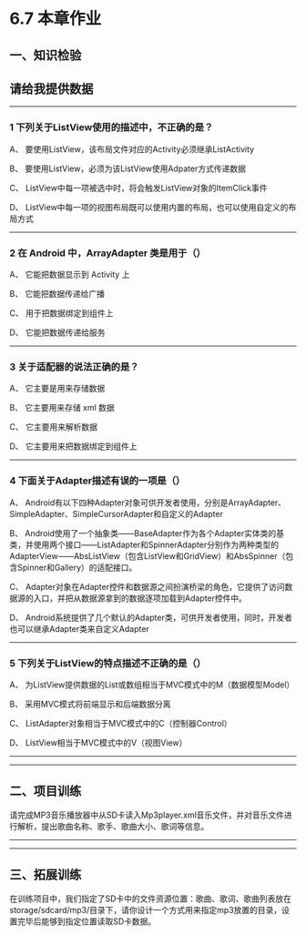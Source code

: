 # 6.7 本章作业

## 一、知识检验

> 
## 请给我提供数据

----

### 1 下列关于ListView使用的描述中，不正确的是？

A、 要使用ListView，该布局文件对应的Activity必须继承ListActivity

B、 要使用ListView，必须为该ListView使用Adpater方式传递数据

C、 ListView中每一项被选中时，将会触发ListView对象的ItemClick事件

D、 ListView中每一项的视图布局既可以使用内置的布局，也可以使用自定义的布局方式

----

### 2 在 Android 中，ArrayAdapter 类是用于（）

A、 它能把数据显示到 Activity 上

B、 它能把数据传递给广播

C、 用于把数据绑定到组件上

D、 它能把数据传递给服务

----

### 3 关于适配器的说法正确的是？

A、 它主要是用来存储数据

B、 它主要用来存储 xml 数据

C、 它主要用来解析数据

D、 它主要用来把数据绑定到组件上

----

### 4 下面关于Adapter描述有误的一项是（）

A、 Android有以下四种Adapter对象可供开发者使用，分别是ArrayAdapter、SimpleAdapter、SimpleCursorAdapter和自定义的Adapter

B、 Android使用了一个抽象类——BaseAdapter作为各个Adapter实体类的基类，并使用两个接口——ListAdapter和SpinnerAdapter分别作为两种类型的AdapterView——AbsListView（包含ListView和GridView）和AbsSpinner（包含Spinner和Gallery）的适配接口。

C、 Adapter对象在Adapter控件和数据源之间扮演桥梁的角色，它提供了访问数据源的入口，并把从数据源拿到的数据逐项加载到Adapter控件中。

D、 Android系统提供了几个默认的Adapter类，可供开发者使用，同时，开发者也可以继承Adapter类来自定义Adapter

----

### 5 下列关于ListView的特点描述不正确的是（）

A、 为ListView提供数据的List或数组相当于MVC模式中的M（数据模型Model）

B、 采用MVC模式将前端显示和后端数据分离

C、 ListAdapter对象相当于MVC模式中的C（控制器Control）

D、 ListView相当于MVC模式中的V（视图View）

----

----

## 二、项目训练

请完成MP3音乐播放器中从SD卡读入Mp3player.xml音乐文件，并对音乐文件进行解析，提出歌曲名称、歌手、歌曲大小、歌词等信息。

----

----

## 三、拓展训练

在训练项目中，我们指定了SD卡中的文件资源位置：歌曲、歌词、歌曲列表放在storage/sdcard/mp3/目录下，请你设计一个方式用来指定mp3放置的目录，设置完毕后能够到指定位置读取SD卡数据。